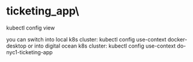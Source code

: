 # ticketing_app\

kubectl config view

you can switch into local k8s cluster: 
kubectl config use-context docker-desktop 
or into digital ocean k8s cluster:
kubectl config use-context do-nyc1-ticketing-app
